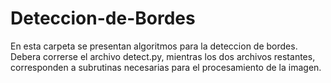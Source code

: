 # Deteccion-de-Bordes
En esta carpeta se presentan algoritmos para la deteccion de bordes.
Debera correrse el archivo detect.py, mientras los dos archivos restantes,
corresponden a subrutinas necesarias para el procesamiento de la imagen.
